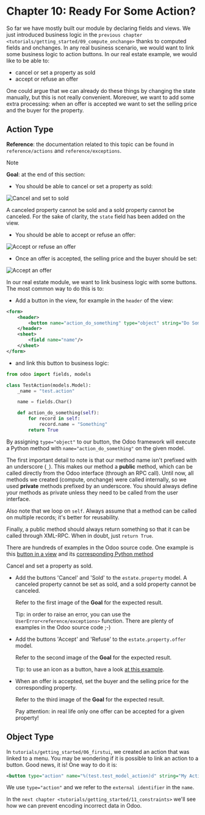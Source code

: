 # Chapter 10: Ready For Some Action?

So far we have mostly built our module by declaring fields and views. We
just introduced business logic in the `previous chapter
<tutorials/getting_started/09_compute_onchange>` thanks to computed
fields and onchanges. In any real business scenario, we would want to
link some business logic to action buttons. In our real estate example,
we would like to be able to:

  - cancel or set a property as sold
  - accept or refuse an offer

One could argue that we can already do these things by changing the
state manually, but this is not really convenient. Moreover, we want to
add some extra processing: when an offer is accepted we want to set the
selling price and the buyer for the property.

## Action Type

**Reference**: the documentation related to this topic can be found in
`reference/actions` and `reference/exceptions`.

<div class="note">

<div class="title">

Note

</div>

**Goal**: at the end of this section:

  - You should be able to cancel or set a property as sold:

![Cancel and set to sold](10_actions/property.gif)

A canceled property cannot be sold and a sold property cannot be
canceled. For the sake of clarity, the `state` field has been added on
the view.

  - You should be able to accept or refuse an offer:

![Accept or refuse an offer](10_actions/offer_01.gif)

  - Once an offer is accepted, the selling price and the buyer should be
    set:

![Accept an offer](10_actions/offer_02.gif)

</div>

In our real estate module, we want to link business logic with some
buttons. The most common way to do this is to:

  - Add a button in the view, for example in the `header` of the view:

<!-- end list -->

``` xml
<form>
    <header>
        <button name="action_do_something" type="object" string="Do Something"/>
    </header>
    <sheet>
        <field name="name"/>
    </sheet>
</form>
```

  - and link this button to business logic:

<!-- end list -->

``` python
from odoo import fields, models

class TestAction(models.Model):
    _name = "test.action"

    name = fields.Char()

    def action_do_something(self):
        for record in self:
            record.name = "Something"
        return True
```

By assigning `type="object"` to our button, the Odoo framework will
execute a Python method with `name="action_do_something"` on the given
model.

The first important detail to note is that our method name isn't
prefixed with an underscore (`_`). This makes our method a **public**
method, which can be called directly from the Odoo interface (through an
RPC call). Until now, all methods we created (compute, onchange) were
called internally, so we used **private** methods prefixed by an
underscore. You should always define your methods as private unless they
need to be called from the user interface.

Also note that we loop on `self`. Always assume that a method can be
called on multiple records; it's better for reusability.

Finally, a public method should always return something so that it can
be called through XML-RPC. When in doubt, just `return True`.

There are hundreds of examples in the Odoo source code. One example is
this [button in a
view](https://github.com/odoo/odoo/blob/cd9af815ba591935cda367d33a1d090f248dd18d/addons/crm/views/crm_lead_views.xml#L9-L11)
and its [corresponding Python
method](https://github.com/odoo/odoo/blob/cd9af815ba591935cda367d33a1d090f248dd18d/addons/crm/models/crm_lead.py#L746-L760)

<div class="exercise">

Cancel and set a property as sold.

  - Add the buttons 'Cancel' and 'Sold' to the `estate.property` model.
    A canceled property cannot be set as sold, and a sold property
    cannot be canceled.
    
    Refer to the first image of the **Goal** for the expected result.
    
    Tip: in order to raise an error, you can use the
    `UserError<reference/exceptions>` function. There are plenty of
    examples in the Odoo source code ;-)

  - Add the buttons 'Accept' and 'Refuse' to the `estate.property.offer`
    model.
    
    Refer to the second image of the **Goal** for the expected result.
    
    Tip: to use an icon as a button, have a look [at this
    example](https://github.com/odoo/odoo/blob/cd9af815ba591935cda367d33a1d090f248dd18d/addons/event/views/event_views.xml#L521).

  - When an offer is accepted, set the buyer and the selling price for
    the corresponding property.
    
    Refer to the third image of the **Goal** for the expected result.
    
    Pay attention: in real life only one offer can be accepted for a
    given property\!

</div>

## Object Type

In `tutorials/getting_started/06_firstui`, we created an action that was
linked to a menu. You may be wondering if it is possible to link an
action to a button. Good news, it is\! One way to do it is:

``` xml
<button type="action" name="%(test.test_model_action)d" string="My Action"/>
```

We use `type="action"` and we refer to the `external identifier` in the
`name`.

In the `next chapter <tutorials/getting_started/11_constraints>` we'll
see how we can prevent encoding incorrect data in Odoo.
